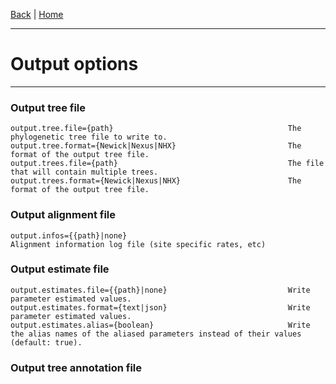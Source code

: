 [Back](./Index) | [Home](../Home)

---
#  Output options
---

### Output tree file

    output.tree.file={path}                                       The phylogenetic tree file to write to.
    output.tree.format={Newick|Nexus|NHX}                         The format of the output tree file.
    output.trees.file={path}                                      The file that will contain multiple trees.
    output.trees.format={Newick|Nexus|NHX}                        The format of the output tree file.

### Output alignment file

    output.infos={{path}|none}                                    Alignment information log file (site specific rates, etc)


### Output estimate file

    output.estimates.file={{path}|none}                           Write parameter estimated values.
    output.estimates.format={text|json}                           Write parameter estimated values.
    output.estimates.alias={boolean}                              Write the alias names of the aliased parameters instead of their values (default: true).


### Output tree annotation file

